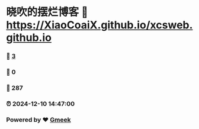 # 晓吹的摆烂博客 :link: https://XiaoCoaiX.github.io/xcsweb.github.io 
### :page_facing_up: [3](https://XiaoCoaiX.github.io/xcsweb.github.io/tag.html) 
### :speech_balloon: 0 
### :hibiscus: 287 
### :alarm_clock: 2024-12-10 14:47:00 
### Powered by :heart: [Gmeek](https://github.com/Meekdai/Gmeek)
